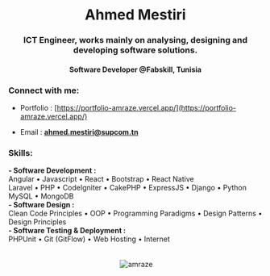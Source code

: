 <h1 align="center">Ahmed Mestiri</h1>
<h3 align="center">ICT Engineer, works mainly on analysing, designing and developing software solutions.</h3>
<h4 align="center">Software Developer @Fabskill, Tunisia</h4>
<h3 align="left">Connect with me:</h3>

- Portfolio : [https://portfolio-amraze.vercel.app/](https://portfolio-amraze.vercel.app/)

- Email : **ahmed.mestiri@supcom.tn**


<h3 align="left">Skills:</h3>
<div><b> - Software Development :</b></div>
<div>Angular • Javascript • React • Bootstrap • React Native</div>
<div> Laravel • PHP • CodeIgniter • CakePHP • ExpressJS • Django • Python </div>
<div>MySQL • MongoDB</div>

<div><b> - Software Design :</b></div>
<div> Clean Code Principles • OOP • Programming Paradigms • Design Patterns • Design Principles </div>

<div><b> - Software Testing & Deployment :</b></div>
<div>PHPUnit • Git (GitFlow) • Web Hosting • Internet</div>

<br>
<div align="center">
<p>&nbsp;<img align="center" src="https://github-readme-stats.vercel.app/api?username=amraze&show_icons=true&locale=en" alt="amraze" /></p>
  
</div>
